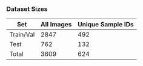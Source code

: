 ### Dataset Sizes

| Set | All Images | Unique Sample IDs |
|-----|------------|------------------|
| Train/Val | 2847 | 492 |
| Test | 762 | 132 |
| Total | 3609 | 624 |